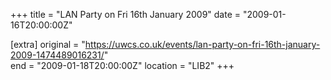+++
title = "LAN Party on Fri 16th January 2009"
date = "2009-01-16T20:00:00Z"

[extra]
original = "https://uwcs.co.uk/events/lan-party-on-fri-16th-january-2009-1474489016231/"    
end = "2009-01-18T20:00:00Z"
location = "LIB2"
+++



